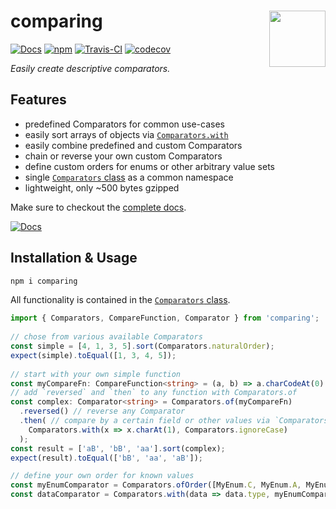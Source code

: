 
# comparing  <a href="https://www.github.com/JanMalch/comparing"><img src="https://user-images.githubusercontent.com/25508038/63974103-75242700-caac-11e9-8ca4-71cc5b905e90.png" width="90" height="90" align="right"></a>  
  
[![Docs](https://img.shields.io/badge/completed--docs-true-brightgreen)][docs-url] [![npm](https://badge.fury.io/js/comparing.svg)][npm-url] [![Travis-CI](https://travis-ci.org/JanMalch/comparing.svg?branch=master)][build-url] 
[![codecov](https://codecov.io/gh/JanMalch/comparing/branch/master/graph/badge.svg)][codecov-url]
  
<i>Easily create descriptive comparators.</i>    
  
## Features  
  
- predefined Comparators for common use-cases  
- easily sort arrays of objects via [`Comparators.with`](http://janmalch.github.io/comparing/classes/comparators.html#with)  
- easily combine predefined and custom Comparators  
- chain or reverse your own custom Comparators  
- define custom orders for enums or other arbitrary value sets
- single [`Comparators` class](http://janmalch.github.io/comparing/classes/comparators.html#bylength) as a common namespace  
- lightweight, only ~500 bytes gzipped   
  
Make sure to checkout the [complete docs][docs-url].   
  
[![Docs](https://img.shields.io/badge/docs%20coverage-100%25-brightgreen)][docs-url]  
  
## Installation & Usage  
  
```bash  
npm i comparing  
```  
  
All functionality is contained in the [`Comparators` class](http://janmalch.github.io/comparing/classes/comparators.html#bylength).  
  
```typescript  
import { Comparators, CompareFunction, Comparator } from 'comparing';  
  
// chose from various available Comparators  
const simple = [4, 1, 3, 5].sort(Comparators.naturalOrder);
expect(simple).toEqual([1, 3, 4, 5]);  
  
// start with your own simple function  
const myCompareFn: CompareFunction<string> = (a, b) => a.charCodeAt(0) - b.charCodeAt(0);  
// add `reversed` and `then` to any function with Comparators.of  
const complex: Comparator<string> = Comparators.of(myCompareFn)  
  .reversed() // reverse any Comparator 
  .then( // compare by a certain field or other values via `Comparators.with` 
    Comparators.with(x => x.charAt(1), Comparators.ignoreCase)
  );
const result = ['aB', 'bB', 'aa'].sort(complex);  
expect(result).toEqual(['bB', 'aa', 'aB']);  

// define your own order for known values
const myEnumComparator = Comparators.ofOrder([MyEnum.C, MyEnum.A, MyEnum.B]);
const dataComparator = Comparators.with(data => data.type, myEnumComparator);
```  
  
[docs-url]: https://janmalch.github.io/comparing/  
[npm-url]: https://www.npmjs.com/package/comparing  
[build-url]: https://travis-ci.org/JanMalch/comparing  
[codecov-url]:https://codecov.io/gh/JanMalch/comparing
